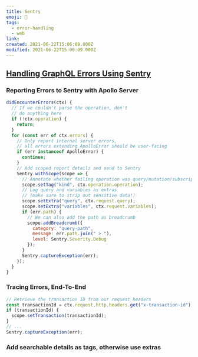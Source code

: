 ```yaml
---
title: Sentry
emoji: 📝
tags:
  - error-handling
  - web
link:
created: 2021-06-22T15:06:09.000Z
modified: 2021-06-22T15:06:09.000Z
---
```


## [Handling GraphQL Errors Using Sentry](https://blog.sentry.io/2020/07/22/handling-graphql-errors-using-sentry)

### Reporting Errors to Sentry with Apollo Server

```js
didEncounterErrors(ctx) {
  // If we couldn't parse the operation, don't
  // do anything here
  if (!ctx.operation) {
    return;
  }
  for (const err of ctx.errors) {
    // Only report internal server errors,
    // all errors extending ApolloError should be user-facing
    if (err instanceof ApolloError) {
      continue;
    }
    // Add scoped report details and send to Sentry
    Sentry.withScope(scope => {
      // Annotate whether failing operation was query/mutation/subscription
      scope.setTag("kind", ctx.operation.operation);
      // Log query and variables as extras
      // (make sure to strip out sensitive data!)
      scope.setExtra("query", ctx.request.query);
      scope.setExtra("variables", ctx.request.variables);
      if (err.path) {
        // We can also add the path as breadcrumb
        scope.addBreadcrumb({
          category: "query-path",
          message: err.path.join(" > "),
          level: Sentry.Severity.Debug
        });
      }
      Sentry.captureException(err);
    });
  }
}
```

### Tracing Errors, End-To-End

```js
// Retrieve the transaction ID from our request headers
const transactionId = ctx.request.http.headers.get("x-transaction-id");
if (transactionId) {
  scope.setTransaction(transactionId);
}
// ...
Sentry.captureException(err);
```

### Add searchable details as tags, otherwise use extras
